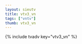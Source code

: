 ```yaml
--- 
layout: sieutv
title: vtv3_vn
tags: ["vntv"]
thumb: vtv3_vn
---
```

{% include tvadv key="vtv3_vn" %}
